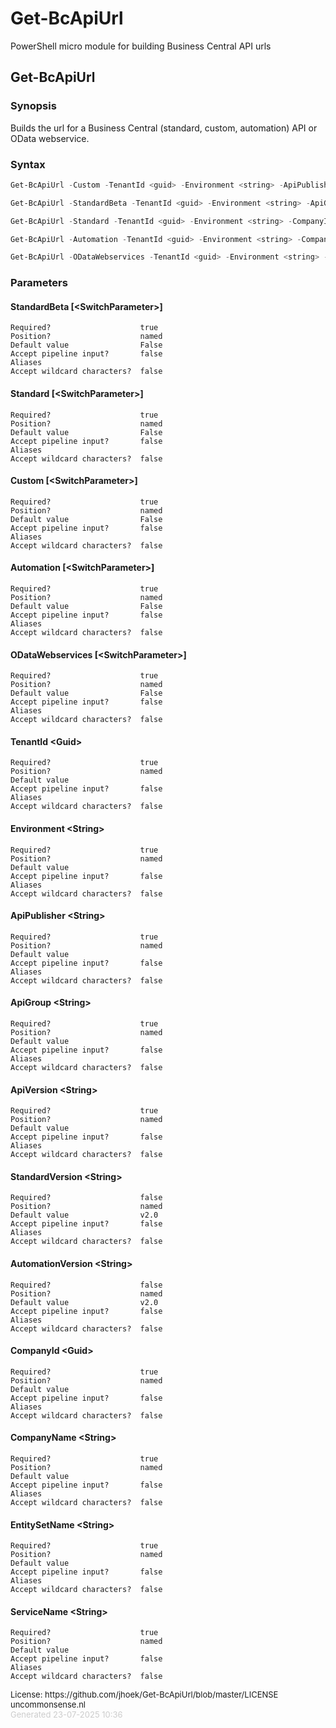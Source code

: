 # Get-BcApiUrl

PowerShell micro module for building Business Central API urls

<a name="Get-BcApiUrl"></a>
## Get-BcApiUrl
### Synopsis
Builds the url for a Business Central (standard, custom, automation) API or OData webservice.
### Syntax
```powershell
Get-BcApiUrl -Custom -TenantId <guid> -Environment <string> -ApiPublisher <string> -ApiGroup <string> -ApiVersion <string> -CompanyId <guid> -EntitySetName <string> [<CommonParameters>]

Get-BcApiUrl -StandardBeta -TenantId <guid> -Environment <string> -ApiGroup <string> -CompanyId <guid> [<CommonParameters>]

Get-BcApiUrl -Standard -TenantId <guid> -Environment <string> -CompanyId <guid> [-StandardVersion <string>] [<CommonParameters>]

Get-BcApiUrl -Automation -TenantId <guid> -Environment <string> -CompanyId <guid> [-AutomationVersion <string>] [<CommonParameters>]

Get-BcApiUrl -ODataWebservices -TenantId <guid> -Environment <string> -CompanyName <string> -ServiceName <string> [<CommonParameters>]
```
### Parameters
#### StandardBeta [&lt;SwitchParameter&gt;]
    
    Required?                    true
    Position?                    named
    Default value                False
    Accept pipeline input?       false
    Aliases                      
    Accept wildcard characters?  false
#### Standard [&lt;SwitchParameter&gt;]
    
    Required?                    true
    Position?                    named
    Default value                False
    Accept pipeline input?       false
    Aliases                      
    Accept wildcard characters?  false
#### Custom [&lt;SwitchParameter&gt;]
    
    Required?                    true
    Position?                    named
    Default value                False
    Accept pipeline input?       false
    Aliases                      
    Accept wildcard characters?  false
#### Automation [&lt;SwitchParameter&gt;]
    
    Required?                    true
    Position?                    named
    Default value                False
    Accept pipeline input?       false
    Aliases                      
    Accept wildcard characters?  false
#### ODataWebservices [&lt;SwitchParameter&gt;]
    
    Required?                    true
    Position?                    named
    Default value                False
    Accept pipeline input?       false
    Aliases                      
    Accept wildcard characters?  false
#### TenantId &lt;Guid&gt;
    
    Required?                    true
    Position?                    named
    Default value                
    Accept pipeline input?       false
    Aliases                      
    Accept wildcard characters?  false
#### Environment &lt;String&gt;
    
    Required?                    true
    Position?                    named
    Default value                
    Accept pipeline input?       false
    Aliases                      
    Accept wildcard characters?  false
#### ApiPublisher &lt;String&gt;
    
    Required?                    true
    Position?                    named
    Default value                
    Accept pipeline input?       false
    Aliases                      
    Accept wildcard characters?  false
#### ApiGroup &lt;String&gt;
    
    Required?                    true
    Position?                    named
    Default value                
    Accept pipeline input?       false
    Aliases                      
    Accept wildcard characters?  false
#### ApiVersion &lt;String&gt;
    
    Required?                    true
    Position?                    named
    Default value                
    Accept pipeline input?       false
    Aliases                      
    Accept wildcard characters?  false
#### StandardVersion &lt;String&gt;
    
    Required?                    false
    Position?                    named
    Default value                v2.0
    Accept pipeline input?       false
    Aliases                      
    Accept wildcard characters?  false
#### AutomationVersion &lt;String&gt;
    
    Required?                    false
    Position?                    named
    Default value                v2.0
    Accept pipeline input?       false
    Aliases                      
    Accept wildcard characters?  false
#### CompanyId &lt;Guid&gt;
    
    Required?                    true
    Position?                    named
    Default value                
    Accept pipeline input?       false
    Aliases                      
    Accept wildcard characters?  false
#### CompanyName &lt;String&gt;
    
    Required?                    true
    Position?                    named
    Default value                
    Accept pipeline input?       false
    Aliases                      
    Accept wildcard characters?  false
#### EntitySetName &lt;String&gt;
    
    Required?                    true
    Position?                    named
    Default value                
    Accept pipeline input?       false
    Aliases                      
    Accept wildcard characters?  false
#### ServiceName &lt;String&gt;
    
    Required?                    true
    Position?                    named
    Default value                
    Accept pipeline input?       false
    Aliases                      
    Accept wildcard characters?  false
<div style='font-size:small'>License: https://github.com/jhoek/Get-BcApiUrl/blob/master/LICENSE</div>
<div style='font-size:small'>uncommonsense.nl</div>
<div style='font-size:small; color: #ccc'>Generated 23-07-2025 10:36</div>
